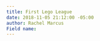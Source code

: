 ```yaml
---
title: First Lego League
date: 2018-11-05 21:12:00 -05:00
author: Rachel Marcus
Field name: 
---
```


